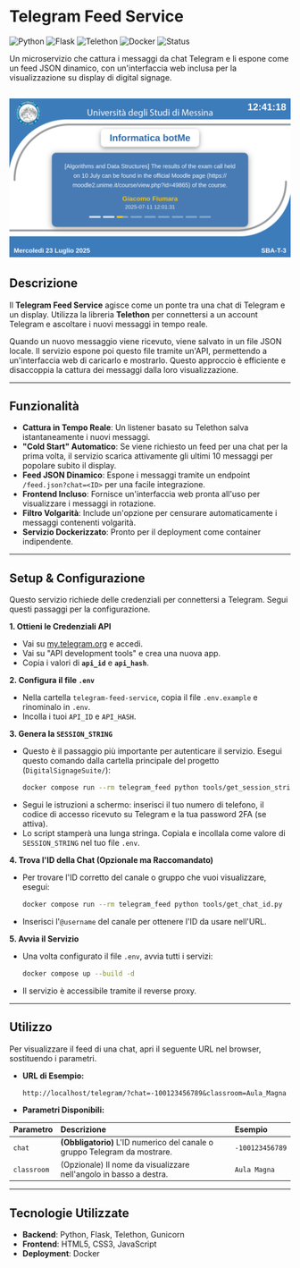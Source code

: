 # Telegram Feed Service

![Python](https://img.shields.io/badge/Python-3.11-blue.svg)
![Flask](https://img.shields.io/badge/Flask-2.3-black?logo=flask)
![Telethon](https://img.shields.io/badge/Telethon-1.34-blue)
![Docker](https://img.shields.io/badge/Docker-Ready-blue?logo=docker)
![Status](https://img.shields.io/badge/Status-Production-brightgreen)

Un microservizio che cattura i messaggi da chat Telegram e li espone come un feed JSON dinamico, con un'interfaccia web inclusa per la visualizzazione su display di digital signage.

![Showcase del Servizio](https://github.com/Mantineo-Massimo/DigitalSignageSuite/blob/master/docs/telegram-showcase.png?raw=true)
---

## Descrizione

Il **Telegram Feed Service** agisce come un ponte tra una chat di Telegram e un display. Utilizza la libreria **Telethon** per connettersi a un account Telegram e ascoltare i nuovi messaggi in tempo reale.

Quando un nuovo messaggio viene ricevuto, viene salvato in un file JSON locale. Il servizio espone poi questo file tramite un'API, permettendo a un'interfaccia web di caricarlo e mostrarlo. Questo approccio è efficiente e disaccoppia la cattura dei messaggi dalla loro visualizzazione.

---

## Funzionalità

* **Cattura in Tempo Reale**: Un listener basato su Telethon salva istantaneamente i nuovi messaggi.
* **"Cold Start" Automatico**: Se viene richiesto un feed per una chat per la prima volta, il servizio scarica attivamente gli ultimi 10 messaggi per popolare subito il display.
* **Feed JSON Dinamico**: Espone i messaggi tramite un endpoint `/feed.json?chat=<ID>` per una facile integrazione.
* **Frontend Incluso**: Fornisce un'interfaccia web pronta all'uso per visualizzare i messaggi in rotazione.
* **Filtro Volgarità**: Include un'opzione per censurare automaticamente i messaggi contenenti volgarità.
* **Servizio Dockerizzato**: Pronto per il deployment come container indipendente.

---

## Setup & Configurazione

Questo servizio richiede delle credenziali per connettersi a Telegram. Segui questi passaggi per la configurazione.

**1. Ottieni le Credenziali API**
* Vai su [my.telegram.org](https://my.telegram.org) e accedi.
* Vai su "API development tools" e crea una nuova app.
* Copia i valori di **`api_id`** e **`api_hash`**.

**2. Configura il file `.env`**
* Nella cartella `telegram-feed-service`, copia il file `.env.example` e rinominalo in `.env`.
* Incolla i tuoi `API_ID` e `API_HASH`.

**3. Genera la `SESSION_STRING`**
* Questo è il passaggio più importante per autenticare il servizio. Esegui questo comando dalla cartella principale del progetto (`DigitalSignageSuite/`):
    ```bash
    docker compose run --rm telegram_feed python tools/get_session_string.py
    ```
* Segui le istruzioni a schermo: inserisci il tuo numero di telefono, il codice di accesso ricevuto su Telegram e la tua password 2FA (se attiva).
* Lo script stamperà una lunga stringa. Copiala e incollala come valore di `SESSION_STRING` nel tuo file `.env`.

**4. Trova l'ID della Chat (Opzionale ma Raccomandato)**
* Per trovare l'ID corretto del canale o gruppo che vuoi visualizzare, esegui:
    ```bash
    docker compose run --rm telegram_feed python tools/get_chat_id.py
    ```
* Inserisci l'`@username` del canale per ottenere l'ID da usare nell'URL.

**5. Avvia il Servizio**
* Una volta configurato il file `.env`, avvia tutti i servizi:
    ```bash
    docker compose up --build -d
    ```
* Il servizio è accessibile tramite il reverse proxy.

---

## Utilizzo

Per visualizzare il feed di una chat, apri il seguente URL nel browser, sostituendo i parametri.

* **URL di Esempio:**
    ```
    http://localhost/telegram/?chat=-100123456789&classroom=Aula_Magna
    ```

* **Parametri Disponibili:**

| Parametro   | Descrizione                                                               | Esempio              |
| :---------- | :------------------------------------------------------------------------ | :------------------- |
| `chat`      | **(Obbligatorio)** L'ID numerico del canale o gruppo Telegram da mostrare. | `-100123456789`      |
| `classroom` | (Opzionale) Il nome da visualizzare nell'angolo in basso a destra.        | `Aula Magna`         |

---

## Tecnologie Utilizzate

* **Backend**: Python, Flask, Telethon, Gunicorn
* **Frontend**: HTML5, CSS3, JavaScript
* **Deployment**: Docker